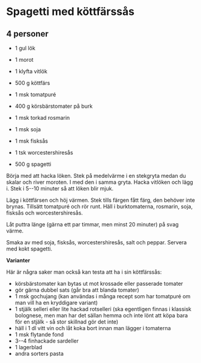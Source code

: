 # Spagetti med köttfärssås

## 4 personer

- 1 gul lök
- 1 morot
- 1 klyfta vitlök
- 500 g köttfärs
- 1 msk tomatpuré
- 400 g körsbärstomater på burk
- 1 msk torkad rosmarin
- 1 msk soja
- 1 msk fisksås
- 1 tsk worcestershiresås

- 500 g spagetti

Börja med att hacka löken. Stek på medelvärme i en stekgryta medan du skalar och river
moroten. I med den i samma gryta. Hacka vitlöken och lägg i. Stek i 5--10 minuter så att
löken blir mjuk.

Lägg i köttfärsen och höj värmen. Stek tills färgen fått färg, den behöver inte brynas.
Tillsätt tomatpuré och rör runt. Häll i burktomaterna, rosmarin, soja, fisksås och
worcestershiresås.

Låt puttra länge (gärna ett par timmar, men minst 20 minuter) på svag värme.

Smaka av med soja, fisksås, worcestershiresås, salt och peppar. Servera med kokt spagetti.

**Varianter**

Här är några saker man också kan testa att ha i sin köttfärssås:

- körsbärstomater kan bytas ut mot krossade eller passerade tomater
- gör gärna dubbel sats (går bra att blanda tomater)
- 1 msk gochujang (kan användas i många recept som har tomatpuré om man vill ha en
  kryddigare variant)
- 1 stjälk selleri eller lite hackad rotselleri (ska egentligen finnas i klassisk
  bolognese, men man har det sällan hemma och inte lönt att köpa bara för en stjälk - så
  stor skillnad gör det inte)
- häll i 1 dl vitt vin och låt koka bort innan man lägger i tomaterna
- 1 msk flytande fond
- 3--4 finhackade sardeller
- 1 lagerblad
- andra sorters pasta